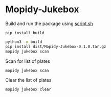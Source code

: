 # Mopidy-Jukebox

Build and run the package using [script.sh](script.sh)

```
pip install build
```

```bash
python3 -m build
pip install dist/Mopidy-Jukebox-0.1.0.tar.gz
mopidy jukebox scan
```

Scan for list of plates
```bash
mopidy jukebox scan
```

Clear the list of plates
```bash
mopidy jukebox clear
```

